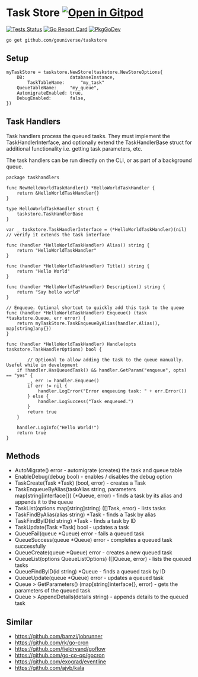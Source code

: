 # Task Store <a href="https://gitpod.io/#https://github.com/gouniverse/taskstore" style="float:right:"><img src="https://gitpod.io/button/open-in-gitpod.svg" alt="Open in Gitpod" loading="lazy"></a>


[![Tests Status](https://github.com/gouniverse/taskstore/actions/workflows/tests.yml/badge.svg?branch=main)](https://github.com/gouniverse/taskstore/actions/workflows/tests.yml)
[![Go Report Card](https://goreportcard.com/badge/github.com/gouniverse/taskstore)](https://goreportcard.com/report/github.com/gouniverse/taskstore)
[![PkgGoDev](https://pkg.go.dev/badge/github.com/gouniverse/taskstore)](https://pkg.go.dev/github.com/gouniverse/taskstore)

```
go get github.com/gouniverse/taskstore
```

## Setup

```golang
myTaskStore = taskstore.NewStore(taskstore.NewStoreOptions{
	DB:                 databaseInstance,
    	TaskTableName:      "my_task"
	QueueTableName:     "my_queue",
	AutomigrateEnabled: true,
	DebugEnabled:       false,
})
```

## Task Handlers

Task handlers process the queued tasks. They must implement the TaskHandlerInterface, 
and optionally extend the TaskHandlerBase struct for additional functionality
i.e. getting task parameters, etc.

The task handlers can be run directly on the CLI, or as part of a background queue.

```golang
package taskhandlers

func NewHelloWorldTaskHandler() *HelloWorldTaskHandler {
	return &HelloWorldTaskHandler{}
}

type HelloWorldTaskHandler struct {
	taskstore.TaskHandlerBase
}

var _ taskstore.TaskHandlerInterface = (*HelloWorldTaskHandler)(nil) // verify it extends the task interface

func (handler *HelloWorldTaskHandler) Alias() string {
	return "HelloWorldTaskHandler"
}

func (handler *HelloWorldTaskHandler) Title() string {
	return "Hello World"
}

func (handler *HelloWorldTaskHandler) Description() string {
	return "Say hello world"
}

// Enqueue. Optional shortcut to quickly add this task to the queue
func (handler *HelloWorldTaskHandler) Enqueue() (task *taskstore.Queue, err error) {
	return myTaskStore.TaskEnqueueByAlias(handler.Alias(), map[string]any{})
}

func (handler *HelloWorldTaskHandler) Handle(opts taskstore.TaskHandlerOptions) bool {

        // Optional to allow adding the task to the queue manually. Useful while in development
	if !handler.HasQueuedTask() && handler.GetParam("enqueue", opts) == "yes" {
		_, err := handler.Enqueue()
		if err != nil {
			handler.LogError("Error enqueuing task: " + err.Error())
		} else {
			handler.LogSuccess("Task enqueued.")
		}
		return true
	}

	handler.LogInfo("Hello World!")
	return true
}
```

## Methods

- AutoMigrate() error - automigrate (creates) the task and queue table
- EnableDebug(debug bool) - enables / disables the debug option
- TaskCreate(Task *Task) (bool, error) -  creates a Task
- TaskEnqueueByAlias(taskAlias string, parameters map[string]interface{}) (*Queue, error) -  finds a task by its alias and appends it to the queue
- TaskList(options map[string]string) ([]Task, error) - lists tasks
- TaskFindByAlias(alias string) *Task - finds a Task by alias
- TaskFindByID(id string) *Task - finds a task by ID
- TaskUpdate(Task *Task) bool - updates a task
- QueueFail(queue *Queue) error - fails a queued task
- QueueSuccess(queue *Queue) error -  completes a queued task  successfully
- QueueCreate(queue *Queue) error - creates a new queued task
- QueueList(options QueueListOptions) ([]Queue, error) - lists the queued tasks
- QueueFindByID(id string) *Queue - finds a queued task by ID
- QueueUpdate(queue *Queue) error - updates a queued task
- Queue > GetParameters() (map[string]interface{}, error) - gets the parameters of the queued task
- Queue > AppendDetails(details string) - appends details to the queued task

## Similar

- https://github.com/bamzi/jobrunner
- https://github.com/rk/go-cron
- https://github.com/fieldryand/goflow
- https://github.com/go-co-op/gocron
- https://github.com/exograd/eventline
- https://github.com/ajvb/kala
